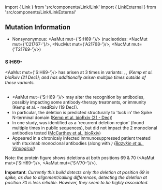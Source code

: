 import { Link } from 'src/components/Link/Link'
import { LinkExternal } from 'src/components/Link/LinkExternal'

## Mutation Information

- Nonsynonymous: <AaMut mut={'S:H69-'}/> (nucleotides: <NucMut mut={'C21767-'}/>, <NucMut mut={'A21768-'}/>, <NucMut mut={'T21769-'}/>)

### S:H69-
<AaMut mut={'S:H69-'}/> has arisen at 3 times in variants: <Var name="S:Y453F"/>, <Var name="S:N439K"/>, <Var name="S:N501"/> (<LinkExternal href="https://www.biorxiv.org/content/10.1101/2020.12.14.422555v3">Kemp et al. bioRxiv (21 Dec)</LinkExternal>); and has additionally arisen multiple times outside of these variants.<br/><br/>

- <AaMut mut={'S:H69-'}/> may alter the recognition by antibodies, possibly impacting some antibody-therapy treatments, or immunity (<LinkExternal href="https://www.medrxiv.org/content/10.1101/2020.12.05.20241927v2">Kemp et al. - medRxiv (19 Dec)</LinkExternal>).
- In particular, the deletion is predicted structurally to 'tuck in' the Spike N-terminal domain ([Kemp et al. bioRxiv (21 - Dec)](https://www.biorxiv.org/content/10.1101/2020.12.14.422555v3))
- In one study, was identified as a 'recurrent deletion region' (found multiple times in public sequences), but did not impact the 2 monoclonal antibodies tested ([McCarthey et al., bioRxiv](https://www.biorxiv.org/content/10.1101/2020.11.19.389916v1))
- Appeared in a chronicaly infected immunosuppressed patient treated with rituximab monoclonal antibodies (along with <Var name="S:Y453F"/>) ([Bazykin et al., Virological](https://virological.org/t/emergence-of-y453f-and-69-70hv-mutations-in-a-lymphoma-patient-with-long-term-covid-19/580))


Note: the protein figure shows deletions at both positions 69 & 70 (<AaMut mut={'S:H69-'}/>, <AaMut mut={'S:V70-'}/>).

**Important**: *Currently this build detects only the deletion at position 69 in spike, as due to alignment/calling differences, detecting the deletion at position 70 is less reliable. However, they seem to be highly associated.*
